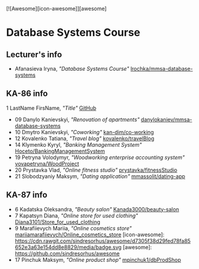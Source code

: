 [![Awesome][icon-awesome]][awesome]
&nbsp;&nbsp;&nbsp;&nbsp;&nbsp;&nbsp;

# Database Systems Course  

## Lecturer's info  

- Afanasieva Iryna, *"Database Systems Course"* [lrochka/mmsa-database-systems](https://github.com/lrochka/mmsa-database-systems)

## KA-86 info

1 LastName FirsName, *"Title"* [GitHub](https://github.com)


- 09 Danylo Kanievskyi, *"Renovation of apartments"* [danylokaniev/mmsa-database-systems](https://github.com/danylokaniev/mmsa-database-systems)
- 10 Dmytro Kanievskyi, *"Coworking"* [kan-dim/co-working](https://github.com/kan-dim/co-working)
- 12 Kovalenko Tatiana, *"Travel blog"* [kovalenko/travelBlog](https://github.com/l6l9ldemonl6l9l/TravelBlog)
- 14 Klymenko Kyryl, *"Banking Management System"* [Hoceto/BankingManagementSystem](https://github.com/Hoceto/BankingManagementSystem)
- 19 Petryna Volodymyr, *"Woodworking enterprise accounting system"* [vovapetryna/WoodProject](https://github.com/vovapetryna/WoodProject.git)
- 20 Prystavka Vlad, *"Online fitness studio"* [prystavka/fitnessStudio](https://github.com/prystavka/fitnessStudio)
- 21 Slobodzyaniy Maksym, *"Dating application"* [mmassolit/dating-app](https://github.com/mmassolit/dating-app)


## KA-87 info  

- 6 Kadatska Oleksandra, *"Beauty salon"* [Kanada3000/beauty-salon](https://github.com/Kanada3000/beauty-salon)
- 7 Kapatsyn Diana, *"Online store for used clothing"* [Diana3101/Store_for_used_clothing](https://github.com/Diana3101/Store_for_used_clothing)
- 9 Marafiievych Mariia, *"Online cosmetics store"* [mariiamarafiievych/Online_cosmetics_store](https://github.com/mariiamarafiievych/Online_cosmetics_store)
[icon-awesome]: https://cdn.rawgit.com/sindresorhus/awesome/d7305f38d29fed78fa85652e3a63e154dd8e8829/media/badge.svg
[awesome]: https://github.com/sindresorhus/awesome
- 17 Pinchuk Maksym, *"Online product shop"* [mpinchuk1/dbProdShop](https://github.com/mpinchuk1/dbProdShop)
